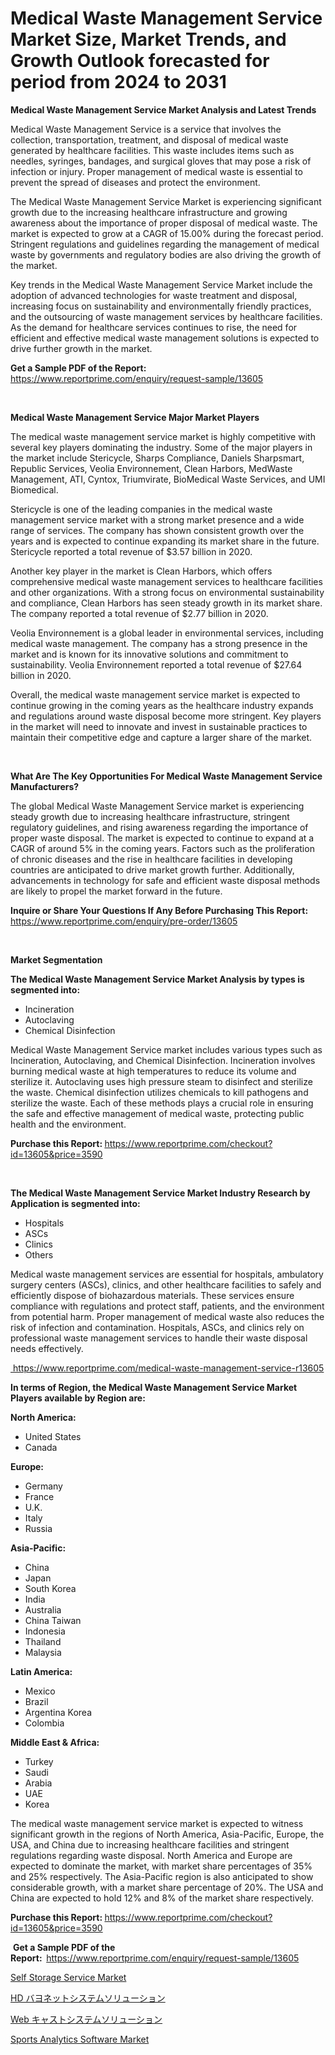 <p><h1>Medical Waste Management Service Market Size, Market Trends, and Growth Outlook forecasted for period from 2024 to 2031</h1></p><p><strong>Medical Waste Management Service Market Analysis and Latest Trends</strong></p>
<p><p>Medical Waste Management Service is a service that involves the collection, transportation, treatment, and disposal of medical waste generated by healthcare facilities. This waste includes items such as needles, syringes, bandages, and surgical gloves that may pose a risk of infection or injury. Proper management of medical waste is essential to prevent the spread of diseases and protect the environment.</p><p>The Medical Waste Management Service Market is experiencing significant growth due to the increasing healthcare infrastructure and growing awareness about the importance of proper disposal of medical waste. The market is expected to grow at a CAGR of 15.00% during the forecast period. Stringent regulations and guidelines regarding the management of medical waste by governments and regulatory bodies are also driving the growth of the market.</p><p>Key trends in the Medical Waste Management Service Market include the adoption of advanced technologies for waste treatment and disposal, increasing focus on sustainability and environmentally friendly practices, and the outsourcing of waste management services by healthcare facilities. As the demand for healthcare services continues to rise, the need for efficient and effective medical waste management solutions is expected to drive further growth in the market.</p></p>
<p><strong>Get a Sample PDF of the Report:&nbsp;</strong> <a href="https://www.reportprime.com/enquiry/request-sample/13605">https://www.reportprime.com/enquiry/request-sample/13605</a></p>
<p>&nbsp;</p>
<p><strong>Medical Waste Management Service Major Market Players</strong></p>
<p><p>The medical waste management service market is highly competitive with several key players dominating the industry. Some of the major players in the market include Stericycle, Sharps Compliance, Daniels Sharpsmart, Republic Services, Veolia Environnement, Clean Harbors, MedWaste Management, ATI, Cyntox, Triumvirate, BioMedical Waste Services, and UMI Biomedical.</p><p>Stericycle is one of the leading companies in the medical waste management service market with a strong market presence and a wide range of services. The company has shown consistent growth over the years and is expected to continue expanding its market share in the future. Stericycle reported a total revenue of $3.57 billion in 2020.</p><p>Another key player in the market is Clean Harbors, which offers comprehensive medical waste management services to healthcare facilities and other organizations. With a strong focus on environmental sustainability and compliance, Clean Harbors has seen steady growth in its market share. The company reported a total revenue of $2.77 billion in 2020.</p><p>Veolia Environnement is a global leader in environmental services, including medical waste management. The company has a strong presence in the market and is known for its innovative solutions and commitment to sustainability. Veolia Environnement reported a total revenue of $27.64 billion in 2020.</p><p>Overall, the medical waste management service market is expected to continue growing in the coming years as the healthcare industry expands and regulations around waste disposal become more stringent. Key players in the market will need to innovate and invest in sustainable practices to maintain their competitive edge and capture a larger share of the market.</p></p>
<p>&nbsp;</p>
<p><strong>What Are The Key Opportunities For Medical Waste Management Service Manufacturers?</strong></p>
<p><p>The global Medical Waste Management Service market is experiencing steady growth due to increasing healthcare infrastructure, stringent regulatory guidelines, and rising awareness regarding the importance of proper waste disposal. The market is expected to continue to expand at a CAGR of around 5% in the coming years. Factors such as the proliferation of chronic diseases and the rise in healthcare facilities in developing countries are anticipated to drive market growth further. Additionally, advancements in technology for safe and efficient waste disposal methods are likely to propel the market forward in the future.</p></p>
<p><strong>Inquire or Share Your Questions If Any Before Purchasing This Report:</strong> <a href="https://www.reportprime.com/enquiry/pre-order/13605">https://www.reportprime.com/enquiry/pre-order/13605</a></p>
<p>&nbsp;</p>
<p><strong>Market Segmentation</strong></p>
<p><strong>The Medical Waste Management Service Market Analysis by types is segmented into:</strong></p>
<p><ul><li>Incineration</li><li>Autoclaving</li><li>Chemical Disinfection</li></ul></p>
<p><p>Medical Waste Management Service market includes various types such as Incineration, Autoclaving, and Chemical Disinfection. Incineration involves burning medical waste at high temperatures to reduce its volume and sterilize it. Autoclaving uses high pressure steam to disinfect and sterilize the waste. Chemical disinfection utilizes chemicals to kill pathogens and sterilize the waste. Each of these methods plays a crucial role in ensuring the safe and effective management of medical waste, protecting public health and the environment.</p></p>
<p><strong>Purchase this Report:&nbsp;</strong><a href="https://www.reportprime.com/checkout?id=13605&price=3590">https://www.reportprime.com/checkout?id=13605&price=3590</a></p>
<p>&nbsp;</p>
<p><strong>The Medical Waste Management Service Market Industry Research by Application is segmented into:</strong></p>
<p><ul><li>Hospitals</li><li>ASCs</li><li>Clinics</li><li>Others</li></ul></p>
<p><p>Medical waste management services are essential for hospitals, ambulatory surgery centers (ASCs), clinics, and other healthcare facilities to safely and efficiently dispose of biohazardous materials. These services ensure compliance with regulations and protect staff, patients, and the environment from potential harm. Proper management of medical waste also reduces the risk of infection and contamination. Hospitals, ASCs, and clinics rely on professional waste management services to handle their waste disposal needs effectively.</p></p>
<p><a href="https://www.reportprime.com/medical-waste-management-service-r13605">&nbsp;https://www.reportprime.com/medical-waste-management-service-r13605</a></p>
<p><strong>In terms of Region, the Medical Waste Management Service Market Players available by Region are:</strong></p>
<p>
    <p> <strong> North America: </strong>
        <ul>
            <li>United States</li>
            <li>Canada</li>
        </ul>
        </p> 
    <p> <strong> Europe: </strong>
        <ul>
            <li>Germany</li>
            <li>France</li>
            <li>U.K.</li>
            <li>Italy</li>
            <li>Russia</li>
        </ul>
        </p> 
    <p> <strong> Asia-Pacific: </strong>
        <ul>
            <li>China</li>
            <li>Japan</li>
            <li>South Korea</li>
            <li>India</li>
            <li>Australia</li>
            <li>China Taiwan</li>
            <li>Indonesia</li>
            <li>Thailand</li>
            <li>Malaysia</li>
        </ul>
        </p> 
    <p> <strong> Latin America: </strong>
        <ul>
            <li>Mexico</li>
            <li>Brazil</li>
            <li>Argentina Korea</li>
            <li>Colombia</li>
        </ul>
        </p> 
    <p> <strong> Middle East & Africa: </strong>
        <ul>
            <li>Turkey</li>
            <li>Saudi</li>
            <li>Arabia</li>
            <li>UAE</li>
            <li>Korea</li>
        </ul>
    </p>
    </p>
<p><p>The medical waste management service market is expected to witness significant growth in the regions of North America, Asia-Pacific, Europe, the USA, and China due to increasing healthcare facilities and stringent regulations regarding waste disposal. North America and Europe are expected to dominate the market, with market share percentages of 35% and 25% respectively. The Asia-Pacific region is also anticipated to show considerable growth, with a market share percentage of 20%. The USA and China are expected to hold 12% and 8% of the market share respectively.</p></p>
<p><strong>Purchase this Report: </strong><a href="https://www.reportprime.com/checkout?id=13605&price=3590">https://www.reportprime.com/checkout?id=13605&price=3590</a></p>
<p>&nbsp;<strong>Get a Sample PDF of the Report:&nbsp;&nbsp;</strong><a href="https://www.reportprime.com/enquiry/request-sample/13605">https://www.reportprime.com/enquiry/request-sample/13605</a></p>
<p><strong></strong></p>
<p><p><a href="https://github.com/kosella/Market-Research-Report-List-3/blob/main/self-storage-service-market.md">Self Storage Service Market</a></p><p><a href="https://github.com/oqoeusbvpadwjs08/Market-Research-Report-List-2/blob/main/425907480403.md">HD バヨネットシステムソリューション</a></p><p><a href="https://github.com/AaronVargas43/Market-Research-Report-List-1/blob/main/135570080404.md">Web キャストシステムソリューション</a></p><p><a href="https://github.com/kufem1/Market-Research-Report-List-2/blob/main/sports-analytics-software-market.md">Sports Analytics Software Market</a></p></p>